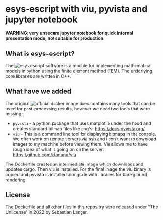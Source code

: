 # esys-escript with viu, pyvista and jupyter notebook

**WARNING: very unsecure jupyter notebook for quick internal presentation mode, not suitable for production**

## What is esys-escript?
The ![esys.escript software](https://github.com/esys-escript/esys-escript.github.io) is a module for implementing mathematical models in python using the finite element method (FEM). The underlying core libraries are written in C++.

## What have we added
The original ![official docker image](https://hub.docker.com/r/esysescript/esys-escript) does contains many tools that can be used for post-processing results, however we need two tools that were missing:

- `pyvista` -  a python package that uses matplotlib under the hood and creates standard bitmap files like png's: https://docs.pyvista.org/
- `viu` - This is a command line tool for displaying bitmaps in the console. We often work on remote servers via ssh and I don't want to download images to my machine before viewing them. Viu allows me to have rough idea of what is going on on the server: https://github.com/atanunq/viu

The Dockerfile creates an intermediate image which downloads and updates cargo. Then viu is installed. For the final image the viu binary is copied and pyvista is installed alongside with libraries for background rendering.

## License

The Dockerfile and all other files in this repositry were released under "The Unlicense" in 2022 by Sebastian Langer.
